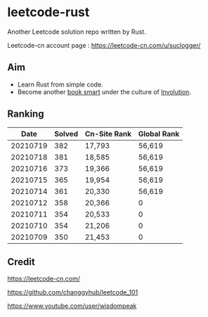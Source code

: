 # leetcode-rust

Another Leetcode solution repo written by Rust.

Leetcode-cn account page :  https://leetcode-cn.com/u/suclogger/


## Aim

* Learn Rust from simple code.
* Become another [book smart](https://zh.wikipedia.org/wiki/%E5%81%9A%E9%A2%98%E5%AE%B6) under the culture of [Involution](https://zh.wikipedia.org/wiki/%E5%86%85%E5%8D%B7%E5%8C%96).


## Ranking

|Date|Solved|Cn-Site Rank|Global Rank|
|----|----|----|----|
|20210719|382|17,793|56,619|
|20210718|381|18,585|56,619|
|20210716|373|19,366|56,619|
|20210715|365|19,954|56,619|
|20210714|361|20,330|56,619|
|20210712|358|20,366|0|
|20210711|354|20,533|0|
|20210710|354|21,206|0|
|20210709|350|21,453|0|


## Credit

https://leetcode-cn.com/

https://github.com/changgyhub/leetcode_101

https://www.youtube.com/user/wisdompeak